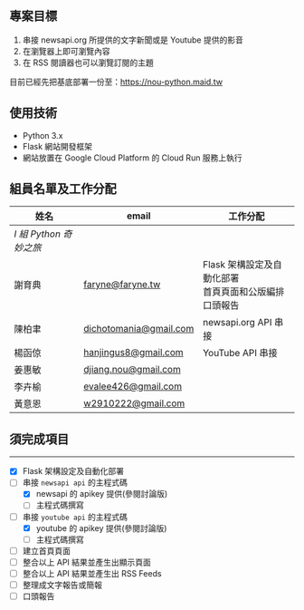 ## 專案目標
1. 串接 newsapi.org 所提供的文字新聞或是 Youtube 提供的影音
2. 在瀏覽器上即可瀏覽內容
3. 在 RSS 閱讀器也可以瀏覽訂閱的主題

目前已經先把基底部署一份至：https://nou-python.maid.tw

## 使用技術
* Python 3.x 
* Flask 網站開發框架
* 網站放置在 Google Cloud Platform 的 Cloud Run 服務上執行

## 組員名單及工作分配
| 姓名     | email                | 工作分配                                    |
|--------|----------------------|-----------------------------------------|
| *I 組 Python 奇妙之旅* |                             | 
| 謝育典    | faryne@faryne.tw     | Flask 架構設定及自動化部署<br/>首頁頁面和公版編排<br/>口頭報告 | 
| 陳柏聿    | dichotomania@gmail.com | newsapi.org API 串接                      |
| 楊函倞    | hanjingus8@gmail.com | YouTube API 串接                          |
| 姜惠敏    | djiang.nou@gmail.com |                                         |
| 李卉榆    | evalee426@gmail.com  |                                         |
| 黃意恩    | w2910222@gmail.com   |                                         |

## 須完成項目
---
* [x] Flask 架構設定及自動化部署
* [ ] 串接 `newsapi api` 的主程式碼
  * [x] newsapi 的 apikey 提供(參閱討論版)
  * [ ] 主程式碼撰寫
* [ ] 串接 `youtube api` 的主程式碼
  * [x] youtube 的 apikey 提供(參閱討論版)
  * [ ] 主程式碼撰寫
* [ ] 建立首頁頁面
* [ ] 整合以上 API 結果並產生出顯示頁面
* [ ] 整合以上 API 結果並產生出 RSS Feeds
* [ ] 整理成文字報告或簡報
* [ ] 口頭報告